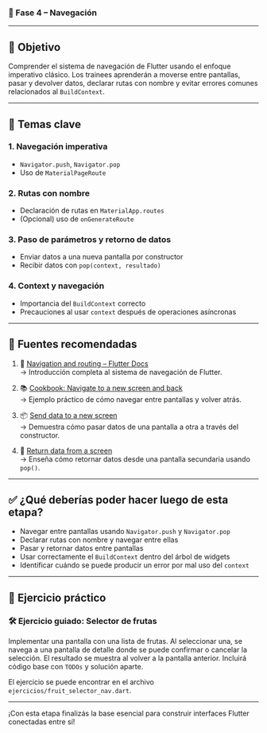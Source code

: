 ### 🧭 Fase 4 – Navegación

---

## 🎯 Objetivo

Comprender el sistema de navegación de Flutter usando el enfoque imperativo clásico. Los trainees
aprenderán a moverse entre pantallas, pasar y devolver datos, declarar rutas con nombre y evitar
errores comunes relacionados al `BuildContext`.

---

## 📘 Temas clave

### 1. Navegación imperativa

- `Navigator.push`, `Navigator.pop`
- Uso de `MaterialPageRoute`

### 2. Rutas con nombre

- Declaración de rutas en `MaterialApp.routes`
- (Opcional) uso de `onGenerateRoute`

### 3. Paso de parámetros y retorno de datos

- Enviar datos a una nueva pantalla por constructor
- Recibir datos con `pop(context, resultado)`

### 4. Context y navegación

- Importancia del `BuildContext` correcto
- Precauciones al usar `context` después de operaciones asíncronas

---

## 📎 Fuentes recomendadas

1. 📘 [Navigation and routing – Flutter Docs](https://docs.flutter.dev/ui/navigation)  
   → Introducción completa al sistema de navegación de Flutter.

2. 📚 [Cookbook: Navigate to a new screen and back](https://docs.flutter.dev/cookbook/navigation/navigation-basics)  
→ Ejemplo práctico de cómo navegar entre pantallas y volver atrás.

3. 📦 [Send data to a new screen](https://docs.flutter.dev/cookbook/navigation/passing-data)  
   → Demuestra cómo pasar datos de una pantalla a otra a través del constructor.

4. 🔁 [Return data from a screen](https://docs.flutter.dev/cookbook/navigation/returning-data)  
   → Enseña cómo retornar datos desde una pantalla secundaria usando `pop()`.

---

## ✅ ¿Qué deberías poder hacer luego de esta etapa?

- Navegar entre pantallas usando `Navigator.push` y `Navigator.pop`
- Declarar rutas con nombre y navegar entre ellas
- Pasar y retornar datos entre pantallas
- Usar correctamente el `BuildContext` dentro del árbol de widgets
- Identificar cuándo se puede producir un error por mal uso del `context`

---

## 🧪 Ejercicio práctico

### 🛠️ Ejercicio guiado: Selector de frutas

Implementar una pantalla con una lista de frutas. Al seleccionar una, se navega a una pantalla de
detalle donde se puede confirmar o cancelar la selección. El resultado se muestra al volver a la
pantalla anterior. Incluirá código base con `TODOs` y solución aparte.

El ejercicio se puede encontrar en el archivo `ejercicios/fruit_selector_nav.dart`.

---

¡Con esta etapa finalizás la base esencial para construir interfaces Flutter conectadas entre sí!
